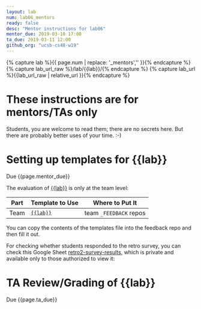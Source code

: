 ```yaml
---
layout: lab
num: lab06_mentors
ready: false
desc: "Mentor instructions for lab06"
mentor_due: 2019-03-10 17:00
ta_due: 2019-03-11 12:00
github_org: "ucsb-cs48-w19"
---
```


<div style="display:none">
https://ucsb-cs48.github.io/w19/lab/lab06_mentors/
</div>

{% capture lab %}{{ page.num | replace: '_mentors','' }}{% endcapture %}
{% capture lab_url_raw %}/lab/{{lab}}/{% endcapture %}
{% capture lab_url %}{{lab_url_raw | relative_url }}{% endcapture %}


# These instructions are for mentors/TAs only

Students, you are welcome to read them; there are no secrets here.   But there are probably better uses of your time. :-)

# Setting up templates for {{lab}}

Due {{page.mentor_due}}

The evaluation of [{{lab}}]({{lab_url}}) is only at the team level:

| Part | Template to Use | Where to Put It |
|------|-----------------|-----------------|
| Team | [<tt>{{lab}}</tt>](https://github.com/{{page.github_org}}/FEEDBACK_TEMPLATES/blob/master/{{lab}}.md) | team `_FEEDBACK` repos |



You can copy the contents of the templates file into the feedback repo and then fill it out.

For checking whether students responded to the retro survey, you can check this Google Sheet [retro2-survey-results](https://docs.google.com/spreadsheets/d/1RxCEAeJnDDQb0Er5UONS7HrBw6RLtriyV0H8eyNGTDk/edit?usp=sharing), which is private and available only to those authorized to view it:


# TA Review/Grading of {{lab}}

Due {{page.ta_due}}

